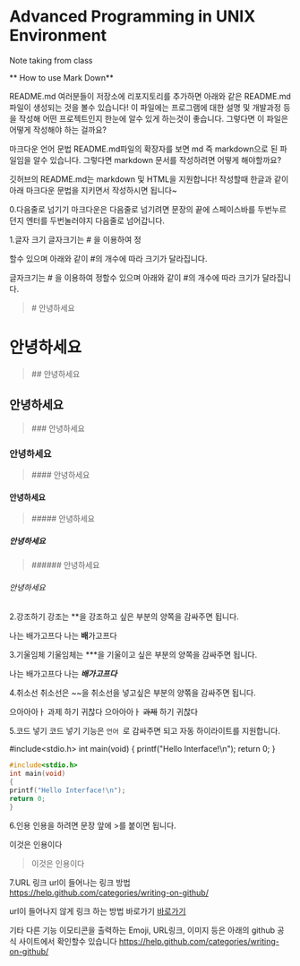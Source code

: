 # Advanced Programming in UNIX Environment

Note taking from class



** How to use Mark Down**



README.md
여러분들이 저장소에 리포지토리를 추가하면 아래와 같은 README.md 파일이 생성되는 것을 볼수 있습니다! 이 파일에는 프로그램에 대한 설명 및 개발과정 등을 작성해 어떤 프로젝트인지 한눈에 알수 있게 하는것이 좋습니다. 그렇다면 이 파일은 어떻게 작성해야 하는 걸까요?

마크다운 언어 문법
README.md파일의 확장자를 보면 md 즉 markdown으로 된 파일임을 알수 있습니다. 그렇다면 markdown 문서를 작성하려면 어떻게 해야할까요?

깃허브의 README.md는 markdown 및 HTML을 지원합니다!
작성할때 한글과 같이 아래 마크다운 문법을 지키면서 작성하시면 됩니다~

0.다음줄로 넘기기
마크다운은 다음줄로 넘기려면 문장의 끝에 스페이스바를 두번누르던지 엔터를 두번눌러야지 다음줄로 넘어갑니다.

1.글자 크기
글자크기는 # 을 이용하여 정

할수 있으며 아래와 같이 #의 개수에 따라 크기가 달라집니다.

글자크기는 # 을 이용하여 정할수 있으며 아래와 같이 #의 개수에 따라 크기가 달라집니다.



>\# 안녕하세요
# 안녕하세요

>\#\# 안녕하세요
## 안녕하세요

>\#\#\# 안녕하세요
### 안녕하세요

>\#\#\#\# 안녕하세요
#### 안녕하세요

>\#\#\#\#\# 안녕하세요
##### 안녕하세요

>\#\#\#\#\#\# 안녕하세요
###### 안녕하세요

2.강조하기
강조는 **을 강조하고 싶은 부분의 양쪽을 감싸주면 됩니다.

나는 배가고프다
나는 **배**가고프다

3.기울임체
기울임체는 ***을 기울이고 싶은 부분의 양쪽을 감싸주면 됩니다.

나는 배가고프다
나는 ***배가고프다***

4.취소선
취소선은 ~~을 취소선을 넣고싶은 부분의 양쪾을 감싸주면 됩니다.

으아아아ㅏ 과제 하기 귀찮다
으아아아ㅏ ~~과제~~ 하기 귀찮다

5.코드 넣기
코드 넣기 기능은 ```언어 ```로 감싸주면 되고 자동 하이라이트를 지원합니다.

#include<stdio.h>
int main(void)
{
    printf("Hello Interface!\n");
    return 0;
}
```c
#include<stdio.h>
int main(void)
{
printf("Hello Interface!\n");
return 0;
}
```

6.인용
인용을 하려면 문장 앞에 >를 붙이면 됩니다.

이것은 인용이다

>이것은 인용이다

7.URL 링크
url이 들어나는 링크 방법
https://help.github.com/categories/writing-on-github/

url이 들어나지 않게 링크 하는 방법
바로가기
[바로가기](https://help.github.com/categories/writing-on-github/)

기타 다른 기능
이모티콘을 출력하는 Emoji, URL링크, 이미지 등은 아래의 github 공식 사이트에서 확인할수 있습니다 https://help.github.com/categories/writing-on-github/
